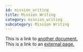 ```yaml
---
id: mission_writing
title: Mission Writing
category: mission_writing
subcategory: Mission Writing
---
```


This is a link to [another document.](/docs/en/doc3.md)  
This is a link to an [external page.](http://www.example.com)
